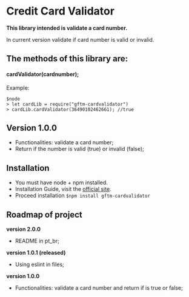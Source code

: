 # Credit Card Validator
**This library intended is validate a card number.**

In current version validate if card number is valid or invalid.

## The methods of this library are:
#### **cardValidator(cardnumber);**

Example:

```
$node
> let cardLib = require("gftm-cardvalidator")
> cardLib.cardValidator(36490102462661); //true
```


## Version 1.0.0
- Functionalities: validate a card number;
- Return if the number is valid (true) or invalid (false);


## Installation
- You must have node + npm installed.
- Installation Guide, visit the [official site](https://www.npmjs.com/get-npm).
- Proceed installation `$npm install gftm-cardvalidator`


## Roadmap of project
**version 2.0.0**
- README in pt_br;

**version 1.0.1 (released)**
- Using eslint in files;

**version 1.0.0**
- Functionalities: validate a card number and return if is true or false;
